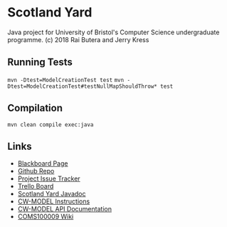 # Scotland Yard

Java project for University of Bristol's Computer Science undergraduate programme.
(c) 2018 Rai Butera and Jerry Kress

## Running Tests

`mvn -Dtest=ModelCreationTest test`
`mvn -Dtest=ModelCreationTest#testNullMapShouldThrow* test`

## Compilation

`mvn clean compile exec:java`

## Links

* [Blackboard Page](https://www.ole.bris.ac.uk/webapps/blackboard/content/listContent.jsp?course_id=_226906_1&content_id=_3188963_1&mode=reset)
* [Github Repo](https://github.com/Raigasm/syard2018)
* [Project Issue Tracker](https://www.ole.bris.ac.uk/bbcswebdav/courses/COMS10009_2017/content/project/tracker.html)
* [Trello Board](https://trello.com/c/fpLC7bTa/8-https-githubcom-raigasm-syard2018)
* [Scotland Yard Javadoc](https://www.ole.bris.ac.uk/bbcswebdav/courses/COMS10009_2017/content/project/apidocs/index.html)
* [CW-MODEL Instructions](https://www.ole.bris.ac.uk/bbcswebdav/courses/COMS10009_2017/content/model/index.html#cw-model)
* [CW-MODEL API Documentation](https://www.ole.bris.ac.uk/bbcswebdav/courses/COMS10009_2017/content/project/apidocs/index.html)
* [COMS100009 Wiki](https://tom91136.github.io/coms10009-wiki/)
